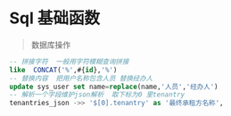 # Sql 基础函数

>数据库操作
```sql
-- 拼接字符  一般用字符模糊查询拼接
like  CONCAT('%',#{id},'%')
-- 替换内容  把用户名称包含人员 替换经办人
update sys_user set name=replace(name,'人员','经办人')
-- 解析一个字段维护json解析  取下标为0 里tenantry
tenantries_json ->> '$[0].tenantry' as '最终承租方名称',


```





































